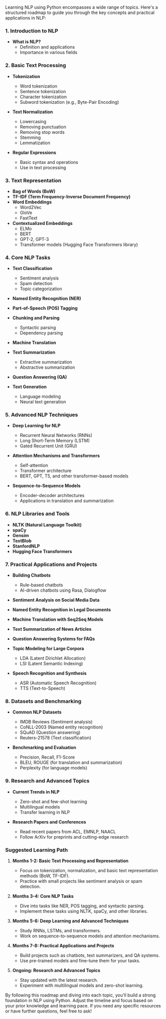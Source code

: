 Learning NLP using Python encompasses a wide range of topics. Here's a structured roadmap to guide you through the key concepts and practical applications in NLP:

### 1. **Introduction to NLP**

- **What is NLP?**
  - Definition and applications
  - Importance in various fields

### 2. **Basic Text Processing**

- **Tokenization**
  - Word tokenization
  - Sentence tokenization
  - Character tokenization
  - Subword tokenization (e.g., Byte-Pair Encoding)
  
- **Text Normalization**
  - Lowercasing
  - Removing punctuation
  - Removing stop words
  - Stemming
  - Lemmatization
  
- **Regular Expressions**
  - Basic syntax and operations
  - Use in text processing

### 3. **Text Representation**

- **Bag of Words (BoW)**
- **TF-IDF (Term Frequency-Inverse Document Frequency)**
- **Word Embeddings**
  - Word2Vec
  - GloVe
  - FastText
- **Contextualized Embeddings**
  - ELMo
  - BERT
  - GPT-2, GPT-3
  - Transformer models (Hugging Face Transformers library)

### 4. **Core NLP Tasks**

- **Text Classification**
  - Sentiment analysis
  - Spam detection
  - Topic categorization
  
- **Named Entity Recognition (NER)**
- **Part-of-Speech (POS) Tagging**
- **Chunking and Parsing**
  - Syntactic parsing
  - Dependency parsing
  
- **Machine Translation**
- **Text Summarization**
  - Extractive summarization
  - Abstractive summarization
  
- **Question Answering (QA)**
- **Text Generation**
  - Language modeling
  - Neural text generation

### 5. **Advanced NLP Techniques**

- **Deep Learning for NLP**
  - Recurrent Neural Networks (RNNs)
  - Long Short-Term Memory (LSTM)
  - Gated Recurrent Unit (GRU)
  
- **Attention Mechanisms and Transformers**
  - Self-attention
  - Transformer architecture
  - BERT, GPT, T5, and other transformer-based models
  
- **Sequence-to-Sequence Models**
  - Encoder-decoder architectures
  - Applications in translation and summarization

### 6. **NLP Libraries and Tools**

- **NLTK (Natural Language Toolkit)**
- **spaCy**
- **Gensim**
- **TextBlob**
- **StanfordNLP**
- **Hugging Face Transformers**

### 7. **Practical Applications and Projects**

- **Building Chatbots**
  - Rule-based chatbots
  - AI-driven chatbots using Rasa, Dialogflow
  
- **Sentiment Analysis on Social Media Data**
- **Named Entity Recognition in Legal Documents**
- **Machine Translation with Seq2Seq Models**
- **Text Summarization of News Articles**
- **Question Answering Systems for FAQs**
- **Topic Modeling for Large Corpora**
  - LDA (Latent Dirichlet Allocation)
  - LSI (Latent Semantic Indexing)
  
- **Speech Recognition and Synthesis**
  - ASR (Automatic Speech Recognition)
  - TTS (Text-to-Speech)

### 8. **Datasets and Benchmarking**

- **Common NLP Datasets**
  - IMDB Reviews (Sentiment analysis)
  - CoNLL-2003 (Named entity recognition)
  - SQuAD (Question answering)
  - Reuters-21578 (Text classification)
  
- **Benchmarking and Evaluation**
  - Precision, Recall, F1-Score
  - BLEU, ROUGE (for translation and summarization)
  - Perplexity (for language models)

### 9. **Research and Advanced Topics**

- **Current Trends in NLP**
  - Zero-shot and few-shot learning
  - Multilingual models
  - Transfer learning in NLP
  
- **Research Papers and Conferences**
  - Read recent papers from ACL, EMNLP, NAACL
  - Follow ArXiv for preprints and cutting-edge research

### Suggested Learning Path

1. **Months 1-2: Basic Text Processing and Representation**
   - Focus on tokenization, normalization, and basic text representation methods (BoW, TF-IDF).
   - Practice with small projects like sentiment analysis or spam detection.
  
2. **Months 3-4: Core NLP Tasks**
   - Dive into tasks like NER, POS tagging, and syntactic parsing.
   - Implement these tasks using NLTK, spaCy, and other libraries.
  
3. **Months 5-6: Deep Learning and Advanced Techniques**
   - Study RNNs, LSTMs, and transformers.
   - Work on sequence-to-sequence models and attention mechanisms.
  
4. **Months 7-8: Practical Applications and Projects**
   - Build projects such as chatbots, text summarizers, and QA systems.
   - Use pre-trained models and fine-tune them for your tasks.
  
5. **Ongoing: Research and Advanced Topics**
   - Stay updated with the latest research.
   - Experiment with multilingual models and zero-shot learning.

By following this roadmap and diving into each topic, you'll build a strong foundation in NLP using Python. Adjust the timeline and focus based on your prior knowledge and learning pace. If you need any specific resources or have further questions, feel free to ask!